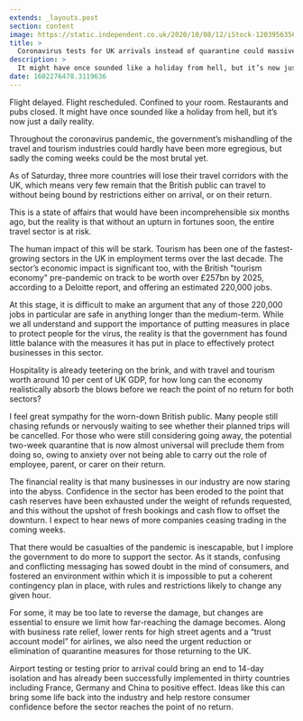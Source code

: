 ```yaml
--- 
extends: _layouts.post 
section: content 
image: https://static.independent.co.uk/2020/10/08/12/iStock-1203956356.jpg 
title: > 
  Coronavirus tests for UK arrivals instead of quarantine could massively help the travel sector 
description: > 
  It might have once sounded like a holiday from hell, but it’s now just a daily reality.Throughout the coronavirus pandemic, the government’s mishandling of the travel and tourism industries could hardly have been more egregious, but sadly the coming weeks could be the most brutal yet.This is a state of affairs that would have been incomprehensible six months ago, but the reality is that without an upturn in fortunes soon, the entire travel sector is at risk.Tourism has been one of the fastest-growing sectors in the UK in employment terms over the last decade.Ideas like this can bring some life back into the industry and help restore consumer confidence before the sector reaches the point of no return. 
date: 1602276478.3119636 
--- 
```

Flight delayed. Flight rescheduled. Confined to your room. Restaurants and pubs closed. It might have once sounded like a holiday from hell, but it’s now just a daily reality.

Throughout the coronavirus pandemic, the government’s mishandling of the travel and tourism industries could hardly have been more egregious, but sadly the coming weeks could be the most brutal yet.

As of Saturday, three more countries will lose their travel corridors with the UK, which means very few remain that the British public can travel to without being bound by restrictions either on arrival, or on their return.

This is a state of affairs that would have been incomprehensible six months ago, but the reality is that without an upturn in fortunes soon, the entire travel sector is at risk.

The human impact of this will be stark. Tourism has been one of the fastest-growing sectors in the UK in employment terms over the last decade. The sector’s economic impact is significant too, with the British "tourism economy" pre-pandemic on track to be worth over £257bn by 2025, according to a Deloitte report, and offering an estimated 220,000 jobs.

At this stage, it is difficult to make an argument that any of those 220,000 jobs in particular are safe in anything longer than the medium-term. While we all understand and support the importance of putting measures in place to protect people for the virus, the reality is that the government has found little balance with the measures it has put in place to effectively protect businesses in this sector.

Hospitality is already teetering on the brink, and with travel and tourism worth around 10 per cent of UK GDP, for how long can the economy realistically absorb the blows before we reach the point of no return for both sectors?

I feel great sympathy for the worn-down British public. Many people still chasing refunds or nervously waiting to see whether their planned trips will be cancelled. For those who were still considering going away, the potential two-week quarantine that is now almost universal will preclude them from doing so, owing to anxiety over not being able to carry out the role of employee, parent, or carer on their return.

The financial reality is that many businesses in our industry are now staring into the abyss. Confidence in the sector has been eroded to the point that cash reserves have been exhausted under the weight of refunds requested, and this without the upshot of fresh bookings and cash flow to offset the downturn. I expect to hear news of more companies ceasing trading in the coming weeks.

That there would be casualties of the pandemic is inescapable, but I implore the government to do more to support the sector. As it stands, confusing and conflicting messaging has sowed doubt in the mind of consumers, and fostered an environment within which it is impossible to put a coherent contingency plan in place, with rules and restrictions likely to change any given hour.

For some, it may be too late to reverse the damage, but changes are essential to ensure we limit how far-reaching the damage becomes. Along with business rate relief, lower rents for high street agents and a “trust account model” for airlines, we also need the urgent reduction or elimination of quarantine measures for those returning to the UK.

Airport testing or testing prior to arrival could bring an end to 14-day isolation and has already been successfully implemented in thirty countries including France, Germany and China to positive effect. Ideas like this can bring some life back into the industry and help restore consumer confidence before the sector reaches the point of no return.